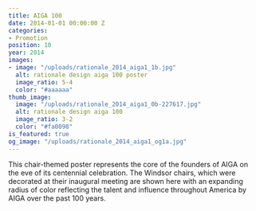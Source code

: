 ```yaml
---
title: AIGA 100
date: 2014-01-01 00:00:00 Z
categories:
- Promotion
position: 10
year: 2014
images:
- image: "/uploads/rationale_2014_aiga1_1b.jpg"
  alt: rationale design aiga 100 poster
  image_ratio: 5-4
  color: "#aaaaaa"
thumb_image:
  image: "/uploads/rationale_2014_aiga1_0b-227617.jpg"
  alt: rationale design aiga 100
  image_ratio: 3-2
  color: "#fa0098"
is_featured: true
og_image: "/uploads/rationale_2014_aiga1_og1a.jpg"
---
```


This chair-themed poster represents the core of the founders of AIGA on the eve of its centennial celebration. The Windsor chairs, which were decorated at their inaugural meeting are shown here with an expanding radius of color reflecting the talent and influence throughout America by AIGA over the past 100 years.